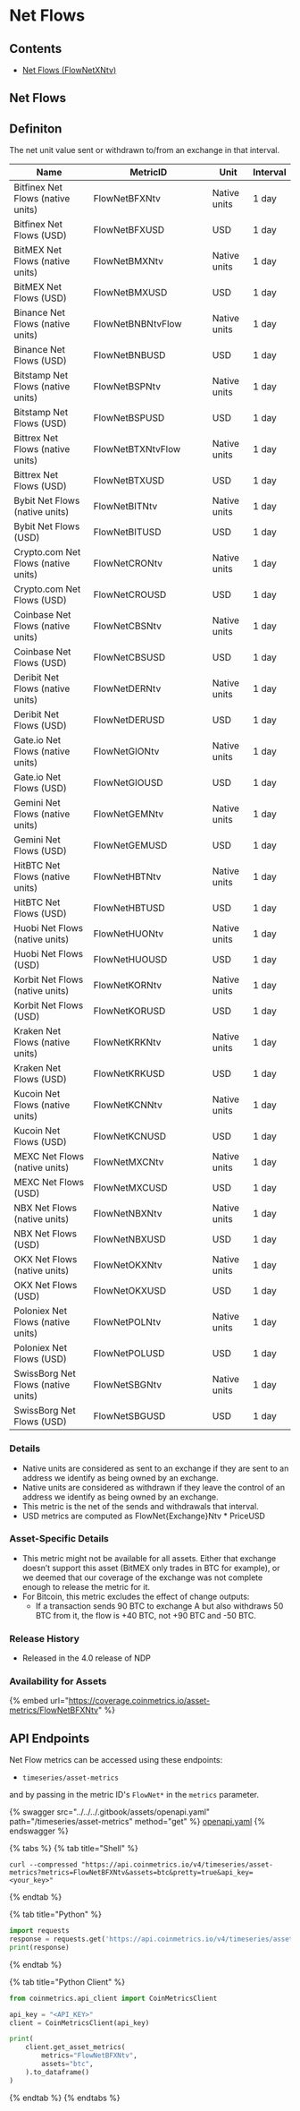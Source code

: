 # Net Flows

## Contents

* [Net Flows (FlowNetXNtv)](net-flows.md#flownet)

## Net Flows <a href="#flownet" id="flownet"></a>

## Definiton

The net unit value sent or withdrawn to/from an exchange in that interval.

<table><thead><tr><th>Name</th><th width="197">MetricID</th><th>Unit</th><th>Interval</th></tr></thead><tbody><tr><td>Bitfinex Net Flows (native units)</td><td>FlowNetBFXNtv</td><td>Native units</td><td>1 day</td></tr><tr><td>Bitfinex Net Flows (USD)</td><td>FlowNetBFXUSD</td><td>USD</td><td>1 day</td></tr><tr><td>BitMEX Net Flows (native units)</td><td>FlowNetBMXNtv</td><td>Native units</td><td>1 day</td></tr><tr><td>BitMEX Net Flows (USD)</td><td>FlowNetBMXUSD</td><td>USD</td><td>1 day</td></tr><tr><td>Binance Net Flows (native units)</td><td>FlowNetBNBNtvFlow</td><td>Native units</td><td>1 day</td></tr><tr><td>Binance Net Flows (USD)</td><td>FlowNetBNBUSD</td><td>USD</td><td>1 day</td></tr><tr><td>Bitstamp Net Flows (native units)</td><td>FlowNetBSPNtv</td><td>Native units</td><td>1 day</td></tr><tr><td>Bitstamp Net Flows (USD)</td><td>FlowNetBSPUSD</td><td>USD</td><td>1 day</td></tr><tr><td>Bittrex Net Flows (native units)</td><td>FlowNetBTXNtvFlow</td><td>Native units</td><td>1 day</td></tr><tr><td>Bittrex Net Flows (USD)</td><td>FlowNetBTXUSD</td><td>USD</td><td>1 day</td></tr><tr><td>Bybit Net Flows (native units)</td><td>FlowNetBITNtv</td><td>Native units</td><td>1 day</td></tr><tr><td>Bybit Net Flows (USD)</td><td>FlowNetBITUSD</td><td>USD</td><td>1 day</td></tr><tr><td>Crypto.com Net Flows (native units)</td><td>FlowNetCRONtv</td><td>Native units</td><td>1 day</td></tr><tr><td>Crypto.com Net Flows (USD)</td><td>FlowNetCROUSD</td><td>USD</td><td>1 day</td></tr><tr><td>Coinbase Net Flows (native units)</td><td>FlowNetCBSNtv</td><td>Native units </td><td>1 day</td></tr><tr><td>Coinbase Net Flows (USD)</td><td>FlowNetCBSUSD</td><td>USD</td><td>1 day</td></tr><tr><td>Deribit Net Flows (native units)</td><td>FlowNetDERNtv</td><td>Native units</td><td>1 day</td></tr><tr><td>Deribit Net Flows (USD)</td><td>FlowNetDERUSD</td><td>USD</td><td>1 day</td></tr><tr><td>Gate.io Net Flows (native units)</td><td>FlowNetGIONtv</td><td>Native units</td><td>1 day</td></tr><tr><td>Gate.io Net Flows (USD)</td><td>FlowNetGIOUSD</td><td>USD</td><td>1 day</td></tr><tr><td>Gemini Net Flows (native units)</td><td>FlowNetGEMNtv</td><td>Native units</td><td>1 day</td></tr><tr><td>Gemini Net Flows (USD)</td><td>FlowNetGEMUSD</td><td>USD</td><td>1 day</td></tr><tr><td>HitBTC Net Flows (native units)</td><td>FlowNetHBTNtv</td><td>Native units</td><td>1 day</td></tr><tr><td>HitBTC Net Flows (USD)</td><td>FlowNetHBTUSD</td><td>USD</td><td>1 day</td></tr><tr><td>Huobi Net Flows (native units)</td><td>FlowNetHUONtv</td><td>Native units</td><td>1 day</td></tr><tr><td>Huobi Net Flows (USD)</td><td>FlowNetHUOUSD</td><td>USD</td><td>1 day</td></tr><tr><td>Korbit Net Flows (native units)</td><td>FlowNetKORNtv</td><td>Native units</td><td>1 day</td></tr><tr><td>Korbit Net Flows (USD)</td><td>FlowNetKORUSD</td><td>USD</td><td>1 day</td></tr><tr><td>Kraken Net Flows (native units)</td><td>FlowNetKRKNtv</td><td>Native units</td><td>1 day</td></tr><tr><td>Kraken Net Flows (USD)</td><td>FlowNetKRKUSD</td><td>USD</td><td>1 day</td></tr><tr><td>Kucoin Net Flows (native units)</td><td>FlowNetKCNNtv</td><td>Native units</td><td>1 day</td></tr><tr><td>Kucoin Net Flows (USD)</td><td>FlowNetKCNUSD</td><td>USD</td><td>1 day</td></tr><tr><td>MEXC Net Flows (native units)</td><td>FlowNetMXCNtv</td><td>Native units</td><td>1 day</td></tr><tr><td>MEXC Net Flows (USD)</td><td>FlowNetMXCUSD</td><td>USD</td><td>1 day</td></tr><tr><td>NBX Net Flows (native units)</td><td>FlowNetNBXNtv</td><td>Native units</td><td>1 day</td></tr><tr><td>NBX Net Flows (USD)</td><td>FlowNetNBXUSD</td><td>USD</td><td>1 day</td></tr><tr><td>OKX Net Flows (native units)</td><td>FlowNetOKXNtv</td><td>Native units</td><td>1 day</td></tr><tr><td>OKX Net Flows (USD)</td><td>FlowNetOKXUSD</td><td>USD</td><td>1 day</td></tr><tr><td>Poloniex Net Flows (native units)</td><td>FlowNetPOLNtv</td><td>Native units</td><td>1 day</td></tr><tr><td>Poloniex Net Flows (USD)</td><td>FlowNetPOLUSD</td><td>USD</td><td>1 day</td></tr><tr><td>SwissBorg Net Flows (native units)</td><td>FlowNetSBGNtv</td><td>Native units</td><td>1 day</td></tr><tr><td>SwissBorg Net Flows (USD)</td><td>FlowNetSBGUSD</td><td>USD</td><td>1 day</td></tr></tbody></table>

### Details

* Native units are considered as sent to an exchange if they are sent to an address we identify as being owned by an exchange.
* Native units are considered as withdrawn if they leave the control of an address we identify as being owned by an exchange.
* This metric is the net of the sends and withdrawals that interval.
* USD metrics are computed as FlowNet{Exchange}Ntv \* PriceUSD

### Asset-Specific Details

* This metric might not be available for all assets. Either that exchange doesn’t support this asset (BitMEX only trades in BTC for example), or we deemed that our coverage of the exchange was not complete enough to release the metric for it.
* For Bitcoin, this metric excludes the effect of change outputs:
  * If a transaction sends 90 BTC to exchange A but also withdraws 50 BTC from it, the flow is +40 BTC, not +90 BTC and -50 BTC.

### Release History

* Released in the 4.0 release of NDP

### Availability for Assets

{% embed url="https://coverage.coinmetrics.io/asset-metrics/FlowNetBFXNtv" %}

## API Endpoints

Net Flow metrics can be accessed using these endpoints:

* `timeseries/asset-metrics`

and by passing in the metric ID's `FlowNet*` in the `metrics` parameter.

{% swagger src="../../../.gitbook/assets/openapi.yaml" path="/timeseries/asset-metrics" method="get" %}
[openapi.yaml](../../../.gitbook/assets/openapi.yaml)
{% endswagger %}

{% tabs %}
{% tab title="Shell" %}
```shell
curl --compressed "https://api.coinmetrics.io/v4/timeseries/asset-metrics?metrics=FlowNetBFXNtv&assets=btc&pretty=true&api_key=<your_key>"
```
{% endtab %}

{% tab title="Python" %}
```python
import requests
response = requests.get('https://api.coinmetrics.io/v4/timeseries/asset-metrics?metrics=FlowNetBFXNtv&assets=btc&pretty=true&api_key=<your_key>').json()
print(response)
```
{% endtab %}

{% tab title="Python Client" %}
```python
from coinmetrics.api_client import CoinMetricsClient

api_key = "<API_KEY>"
client = CoinMetricsClient(api_key)

print(
    client.get_asset_metrics(
        metrics="FlowNetBFXNtv", 
        assets="btc",
    ).to_dataframe()
)
```
{% endtab %}
{% endtabs %}
